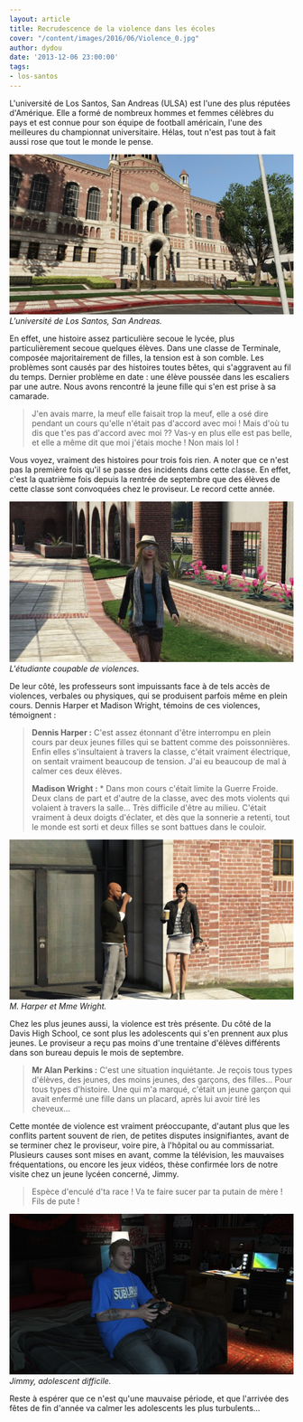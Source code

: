```yaml
---
layout: article
title: Recrudescence de la violence dans les écoles
cover: "/content/images/2016/06/Violence_0.jpg"
author: dydou
date: '2013-12-06 23:00:00'
tags:
- los-santos
---
```


L'université de Los Santos, San Andreas (ULSA) est l'une des plus réputées d'Amérique. Elle a formé de nombreux hommes et femmes célèbres du pays et est connue pour son équipe de football américain, l'une des meilleures du championnat universitaire. Hélas, tout n'est pas tout à fait aussi rose que tout le monde le pense.

![L'université de Los Santos, San Andreas.](/content/images/2016/06/Violence.jpg)
_L'université de Los Santos, San Andreas._

En effet, une histoire assez particulière secoue le lycée, plus particulièrement secoue quelques élèves. Dans une classe de Terminale, composée majoritairement de filles, la tension est à son comble. Les problèmes sont causés par des histoires toutes bêtes, qui s'aggravent au fil du temps. Dernier problème en date : une élève poussée dans les escaliers par une autre. Nous avons rencontré la jeune fille qui s'en est prise à sa camarade.

> J'en avais marre, la meuf elle faisait trop la meuf, elle a osé dire pendant un cours qu'elle n'était pas d'accord avec moi ! Mais d'où tu dis que t'es pas d'accord avec moi ?? Vas-y en plus elle est pas belle, et elle a même dit que moi j'étais moche ! Non mais lol !

Vous voyez, vraiment des histoires pour trois fois rien. A noter que ce n'est pas la première fois qu'il se passe des incidents dans cette classe. En effet, c'est la quatrième fois depuis la rentrée de septembre que des élèves de cette classe sont convoquées chez le proviseur. Le record cette année.

![L'étudiante coupable de violences.](/content/images/2016/06/Violence1.jpg)
_L'étudiante coupable de violences._

De leur côté, les professeurs sont impuissants face à de tels accès de violences, verbales ou physiques, qui se produisent parfois même en plein cours. Dennis Harper et Madison Wright, témoins de ces violences, témoignent :

> **Dennis Harper :** C'est assez étonnant d'être interrompu en plein cours par deux jeunes filles qui se battent comme des poissonnières. Enfin elles s'insultaient à travers la classe, c'était vraiment électrique, on sentait vraiment beaucoup de tension. J'ai eu beaucoup de mal à calmer ces deux élèves.
> 
> **Madison Wright :** \* Dans mon cours c'était limite la Guerre Froide. Deux clans de part et d'autre de la classe, avec des mots violents qui volaient à travers la salle... Très difficile d'être au milieu. C'était vraiment à deux doigts d'éclater, et dès que la sonnerie a retenti, tout le monde est sorti et deux filles se sont battues dans le couloir.

![M. Harper et Mme Wright.](/content/images/2016/06/Violence2.jpg)
_M. Harper et Mme Wright._

Chez les plus jeunes aussi, la violence est très présente. Du côté de la Davis High School, ce sont plus les adolescents qui s'en prennent aux plus jeunes. Le proviseur a reçu pas moins d'une trentaine d'élèves différents dans son bureau depuis le mois de septembre.

> **Mr Alan Perkins :** C'est une situation inquiétante. Je reçois tous types d'élèves, des jeunes, des moins jeunes, des garçons, des filles... Pour tous types d'histoire. Une qui m'a marqué, c'était un jeune garçon qui avait enfermé une fille dans un placard, après lui avoir tiré les cheveux...

Cette montée de violence est vraiment préoccupante, d'autant plus que les conflits partent souvent de rien, de petites disputes insignifiantes, avant de se terminer chez le proviseur, voire pire, à l'hôpital ou au commissariat. Plusieurs causes sont mises en avant, comme la télévision, les mauvaises fréquentations, ou encore les jeux vidéos, thèse confirmée lors de notre visite chez un jeune lycéen concerné, Jimmy.

> Espèce d'enculé d'ta race ! Va te faire sucer par ta putain de mère ! Fils de pute !

![Jimmy, adolescent difficile.](/content/images/2016/06/Violence3.jpg)
_Jimmy, adolescent difficile._

Reste à espérer que ce n'est qu'une mauvaise période, et que l'arrivée des fêtes de fin d'année va calmer les adolescents les plus turbulents...

<!--kg-card-end: markdown-->
